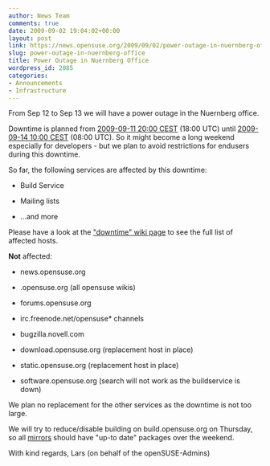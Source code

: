 ```yaml
---
author: News Team
comments: true
date: 2009-09-02 19:04:02+00:00
layout: post
link: https://news.opensuse.org/2009/09/02/power-outage-in-nuernberg-office/
slug: power-outage-in-nuernberg-office
title: Power Outage in Nuernberg Office
wordpress_id: 2085
categories:
- Announcements
- Infrastructure
---
```


From Sep 12 to Sep 13 we will have a power outage in the Nuernberg office.

Downtime is planned from [2009-09-11 20:00 CEST](//www.worldtimeserver.com/convert_time_in_UTC.aspx?y=2009&mo=9&d=11&h=13&mn=00) (18:00 UTC) until [2009-09-14 10:00 CEST](//www.worldtimeserver.com/convert_time_in_UTC.aspx?y=2009&mo=09&d=14&h=7&mn=00) (08:00 UTC). So it might become a long weekend especially for developers - but we plan to avoid restrictions for endusers during this downtime.

So far, the following services are affected by this downtime:



	
  * Build Service

	
  * Mailing lists

	
  * ...and more


Please have a look at the ["downtime" wiki page](//en.opensuse.org/Downtime/2009-09-11) to see the full list of affected hosts.

**Not** affected:



	
  * news.opensuse.org

	
  * <lang>.opensuse.org (all opensuse wikis)

	
  * forums.opensuse.org

	
  * irc.freenode.net/opensuse* channels

	
  * bugzilla.novell.com

	
  * download.opensuse.org (replacement host in place)

	
  * static.opensuse.org (replacement host in place)

	
  * software.opensuse.org (search will not work as the buildservice is down)


We plan no replacement for the other services as the downtime is not too large.

We will try to reduce/disable building on build.opensuse.org on Thursday, so all [mirrors](//en.opensuse.org/Mirrors) should have "up-to date" packages over the weekend.

With kind regards,
Lars (on behalf of the openSUSE-Admins)
